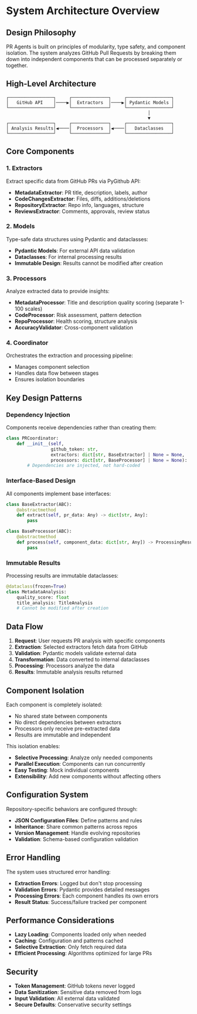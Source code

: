 # System Architecture Overview

## Design Philosophy

PR Agents is built on principles of modularity, type safety, and component isolation. The system analyzes GitHub Pull Requests by breaking them down into independent components that can be processed separately or together.

## High-Level Architecture

```
┌─────────────────┐     ┌──────────────┐     ┌─────────────────┐
│   GitHub API    │────▶│  Extractors  │────▶│ Pydantic Models │
└─────────────────┘     └──────────────┘     └─────────────────┘
                                                      │
                                                      ▼
┌─────────────────┐     ┌──────────────┐     ┌─────────────────┐
│ Analysis Results│◀────│  Processors  │◀────│   Dataclasses   │
└─────────────────┘     └──────────────┘     └─────────────────┘
```

## Core Components

### 1. Extractors
Extract specific data from GitHub PRs via PyGithub API:
- **MetadataExtractor**: PR title, description, labels, author
- **CodeChangesExtractor**: Files, diffs, additions/deletions
- **RepositoryExtractor**: Repo info, languages, structure
- **ReviewsExtractor**: Comments, approvals, review status

### 2. Models
Type-safe data structures using Pydantic and dataclasses:
- **Pydantic Models**: For external API data validation
- **Dataclasses**: For internal processing results
- **Immutable Design**: Results cannot be modified after creation

### 3. Processors
Analyze extracted data to provide insights:
- **MetadataProcessor**: Title and description quality scoring (separate 1-100 scales)
- **CodeProcessor**: Risk assessment, pattern detection
- **RepoProcessor**: Health scoring, structure analysis
- **AccuracyValidator**: Cross-component validation

### 4. Coordinator
Orchestrates the extraction and processing pipeline:
- Manages component selection
- Handles data flow between stages
- Ensures isolation boundaries

## Key Design Patterns

### Dependency Injection
Components receive dependencies rather than creating them:
```python
class PRCoordinator:
    def __init__(self, 
                 github_token: str,
                 extractors: dict[str, BaseExtractor] | None = None,
                 processors: dict[str, BaseProcessor] | None = None):
        # Dependencies are injected, not hard-coded
```

### Interface-Based Design
All components implement base interfaces:
```python
class BaseExtractor(ABC):
    @abstractmethod
    def extract(self, pr_data: Any) -> dict[str, Any]:
        pass

class BaseProcessor(ABC):
    @abstractmethod
    def process(self, component_data: dict[str, Any]) -> ProcessingResult:
        pass
```

### Immutable Results
Processing results are immutable dataclasses:
```python
@dataclass(frozen=True)
class MetadataAnalysis:
    quality_score: float
    title_analysis: TitleAnalysis
    # Cannot be modified after creation
```

## Data Flow

1. **Request**: User requests PR analysis with specific components
2. **Extraction**: Selected extractors fetch data from GitHub
3. **Validation**: Pydantic models validate external data
4. **Transformation**: Data converted to internal dataclasses
5. **Processing**: Processors analyze the data
6. **Results**: Immutable analysis results returned

## Component Isolation

Each component is completely isolated:
- No shared state between components
- No direct dependencies between extractors
- Processors only receive pre-extracted data
- Results are immutable and independent

This isolation enables:
- **Selective Processing**: Analyze only needed components
- **Parallel Execution**: Components can run concurrently
- **Easy Testing**: Mock individual components
- **Extensibility**: Add new components without affecting others

## Configuration System

Repository-specific behaviors are configured through:
- **JSON Configuration Files**: Define patterns and rules
- **Inheritance**: Share common patterns across repos
- **Version Management**: Handle evolving repositories
- **Validation**: Schema-based configuration validation

## Error Handling

The system uses structured error handling:
- **Extraction Errors**: Logged but don't stop processing
- **Validation Errors**: Pydantic provides detailed messages
- **Processing Errors**: Each component handles its own errors
- **Result Status**: Success/failure tracked per component

## Performance Considerations

- **Lazy Loading**: Components loaded only when needed
- **Caching**: Configuration and patterns cached
- **Selective Extraction**: Only fetch required data
- **Efficient Processing**: Algorithms optimized for large PRs

## Security

- **Token Management**: GitHub tokens never logged
- **Data Sanitization**: Sensitive data removed from logs
- **Input Validation**: All external data validated
- **Secure Defaults**: Conservative security settings